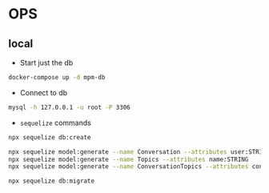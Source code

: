 # OPS

## local

- Start just the db

```bash
docker-compose up -d mpm-db
```

- Connect to db

```bash
mysql -h 127.0.0.1 -u root -P 3306
```

- `sequelize` commands

```bash
npx sequelize db:create

npx sequelize model:generate --name Conversation --attributes user:STRING,conversationKey:STRING,conversationRef:JSON
npx sequelize model:generate --name Topics --attributes name:STRING
npx sequelize model:generate --name ConversationTopics --attributes conversationId:INTEGER,topicId:INTEGER

npx sequelize db:migrate
```
